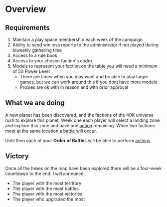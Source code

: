 # Overview

## Requirements

1. Maintain a play space membership each week of the campaign
1. Ability to send win loss reports to the administrator if not played during biweekly gathering time
1. Access to a rule book
1. Access to your chosen faction's codex
1. Models to represent your faction on the table you will need a minimum of 50 Power Level
   - There are times when you may want and be able to play larger games, but we can work around this if you dont have more models
   - Proxies are ok with in reason and with prior approval

## What we are doing

A new planet has been discovered, and the factions of the 40K universe rush to explore this planet.
Week one each player will select a landing zone and explore this zone and have one [action](actions.md) remaining.
When two factions meet at the same location a [battle](battle.md) will occur.

Until then each of your **Order of Battle**s will be able to perform [actions](actions.md).

## Victory

Once all the hexes on the map have been explored there will be a four-week countdown to the end.
I will announce:

- The player with the most territory
- The player with the most battles
- The player with the most victories
- The player who upgraded the most

